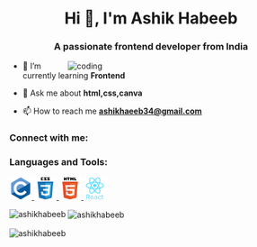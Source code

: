 <h1 align="center">Hi 👋, I'm Ashik Habeeb</h1>
<h3 align="center">A passionate frontend developer from India</h3>
<img align="right" alt="coding" width="400" src="https://tse3.mm.bing.net/th?id=OIP.qCyw0vY1hVKayQLmpW9gRwHaEK&pid=Api&P=0&h=180">

- 🌱 I’m currently learning **Frontend**

- 💬 Ask me about **html,css,canva**

- 📫 How to reach me **ashikhaeeb34@gmail.com**

<h3 align="left">Connect with me:</h3>
<p align="left">
</p>

<h3 align="left">Languages and Tools:</h3>
<p align="left"> <a href="https://www.cprogramming.com/" target="_blank" rel="noreferrer"> <img src="https://raw.githubusercontent.com/devicons/devicon/master/icons/c/c-original.svg" alt="c" width="40" height="40"/> </a> <a href="https://www.w3schools.com/css/" target="_blank" rel="noreferrer"> <img src="https://raw.githubusercontent.com/devicons/devicon/master/icons/css3/css3-original-wordmark.svg" alt="css3" width="40" height="40"/> </a> <a href="https://www.w3.org/html/" target="_blank" rel="noreferrer"> <img src="https://raw.githubusercontent.com/devicons/devicon/master/icons/html5/html5-original-wordmark.svg" alt="html5" width="40" height="40"/> </a> <a href="https://reactjs.org/" target="_blank" rel="noreferrer"> <img src="https://raw.githubusercontent.com/devicons/devicon/master/icons/react/react-original-wordmark.svg" alt="react" width="40" height="40"/> </a> </p>

<p><img align="left" src="https://github-readme-stats.vercel.app/api/top-langs?username=ashikhabeeb&show_icons=true&locale=en&layout=compact" alt="ashikhabeeb" /></p>

<p>&nbsp;<img align="center" src="https://github-readme-stats.vercel.app/api?username=ashikhabeeb&show_icons=true&locale=en" alt="ashikhabeeb" /></p>

<p><img align="center" src="https://github-readme-streak-stats.herokuapp.com/?user=ashikhabeeb&" alt="ashikhabeeb" /></p>

